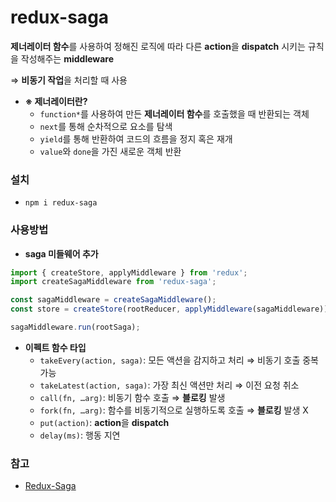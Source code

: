 # redux-saga

**제너레이터 함수**를 사용하여 정해진 로직에 따라 다른 **action**을 **dispatch** 시키는 규칙을 작성해주는 **middleware** 

⇒ **비동기 작업**을 처리할 때 사용

- **※ 제너레이터란?**
    - `function*`를 사용하여 만든 **제너레이터 함수**를 호출했을 때 반환되는 객체
    - `next`를 통해 순차적으로 요소를 탐색
    - `yield`를 통해 반환하여 코드의 흐름을 정지 혹은 재개
    - `value`와 `done`을 가진 새로운 객체 반환

### **설치**

- `npm i redux-saga`

### 사용방법

- **saga 미들웨어 추가**

```jsx
import { createStore, applyMiddleware } from 'redux';
import createSagaMiddleware from 'redux-saga';

const sagaMiddleware = createSagaMiddleware();
const store = createStore(rootReducer, applyMiddleware(sagaMiddleware));

sagaMiddleware.run(rootSaga);
```

- **이펙트 함수 타입**
    - `takeEvery(action, saga)`: 모든 액션을 감지하고 처리 ⇒ 비동기 호출 중복 가능
    - `takeLatest(action, saga)`: 가장 최신 액션만 처리 ⇒ 이전 요청 취소
    - `call(fn, …arg)`: 비동기 함수 호출 ⇒ **블로킹** 발생
    - `fork(fn, …arg)`: 함수를 비동기적으로 실행하도록 호출 ⇒ **블로킹** 발생 X
    - `put(action)`: **action**을 **dispatch**
    - `delay(ms)`: 행동 지연

### 참고

- [Redux-Saga](https://redux-saga.js.org/)